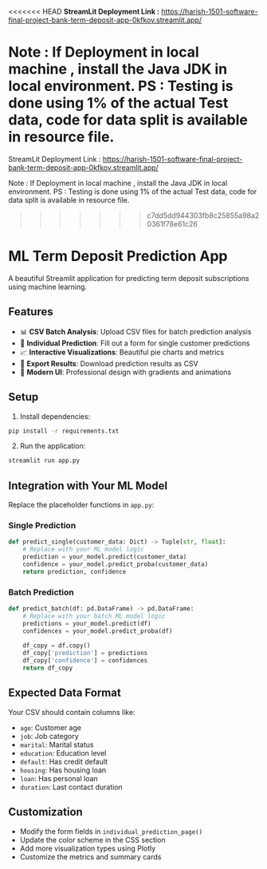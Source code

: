<<<<<<< HEAD
**StreamLit Deployment Link :**
https://harish-1501-software-final-project-bank-term-deposit-app-0kfkov.streamlit.app/

Note : If Deployment in local machine , install the Java JDK in local environment.
PS : Testing is done using 1% of the actual Test data, code for data split is available in resource file.
=======
StreamLit Deployment Link : https://harish-1501-software-final-project-bank-term-deposit-app-0kfkov.streamlit.app/

Note : If Deployment in local machine , install the Java JDK in local environment. PS : Testing is done using 1% of the actual Test data, code for data split is available in resource file.

>>>>>>> c7dd5dd944303fb8c25855a98a20361f78e61c26

# ML Term Deposit Prediction App

A beautiful Streamlit application for predicting term deposit subscriptions using machine learning.

## Features

- 📊 **CSV Batch Analysis**: Upload CSV files for batch prediction analysis
- 👤 **Individual Prediction**: Fill out a form for single customer predictions
- 📈 **Interactive Visualizations**: Beautiful pie charts and metrics
- 💾 **Export Results**: Download prediction results as CSV
- 🎨 **Modern UI**: Professional design with gradients and animations

## Setup

1. Install dependencies:
```bash
pip install -r requirements.txt
```

2. Run the application:
```bash
streamlit run app.py
```

## Integration with Your ML Model

Replace the placeholder functions in `app.py`:

### Single Prediction
```python
def predict_single(customer_data: Dict) -> Tuple[str, float]:
    # Replace with your ML model logic
    prediction = your_model.predict(customer_data)
    confidence = your_model.predict_proba(customer_data)
    return prediction, confidence
```

### Batch Prediction
```python
def predict_batch(df: pd.DataFrame) -> pd.DataFrame:
    # Replace with your batch ML model logic
    predictions = your_model.predict(df)
    confidences = your_model.predict_proba(df)
    
    df_copy = df.copy()
    df_copy['prediction'] = predictions
    df_copy['confidence'] = confidences
    return df_copy
```

## Expected Data Format

Your CSV should contain columns like:
- `age`: Customer age
- `job`: Job category
- `marital`: Marital status
- `education`: Education level
- `default`: Has credit default
- `housing`: Has housing loan
- `loan`: Has personal loan
- `duration`: Last contact duration

## Customization

- Modify the form fields in `individual_prediction_page()`
- Update the color scheme in the CSS section
- Add more visualization types using Plotly
- Customize the metrics and summary cards
